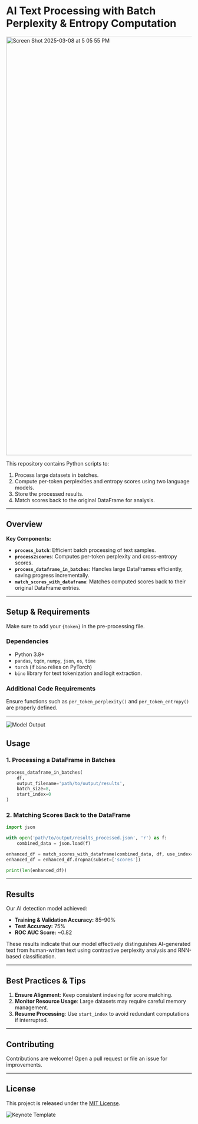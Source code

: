 # AI Text Processing with Batch Perplexity & Entropy Computation

<img width="1132" alt="Screen Shot 2025-03-08 at 5 05 55 PM" src="https://github.com/user-attachments/assets/f084c2b9-0326-4fb7-9b3f-b560e980dfab" />


This repository contains Python scripts to:
1. Process large datasets in batches.
2. Compute per-token perplexities and entropy scores using two language models.
3. Store the processed results.
4. Match scores back to the original DataFrame for analysis.

---

## Overview

**Key Components:**

- **`process_batch`**: Efficient batch processing of text samples.
- **`process2scores`**: Computes per-token perplexity and cross-entropy scores.
- **`process_dataframe_in_batches`**: Handles large DataFrames efficiently, saving progress incrementally.
- **`match_scores_with_dataframe`**: Matches computed scores back to their original DataFrame entries.

---

## Setup & Requirements

Make sure to add your `{token}` in the pre-processing file.

### Dependencies

- Python 3.8+
- `pandas`, `tqdm`, `numpy`, `json`, `os`, `time`
- `torch` (if `bino` relies on PyTorch)
- `bino` library for text tokenization and logit extraction.

### Additional Code Requirements

Ensure functions such as `per_token_perplexity()` and `per_token_entropy()` are properly defined.

---

![Model Output](https://github.com/user-attachments/assets/be8ab214-4ba3-4844-a843-4bf142fcfbff)

## Usage

### 1. Processing a DataFrame in Batches

```python
process_dataframe_in_batches(
    df,
    output_filename='path/to/output/results',
    batch_size=8,
    start_index=0
)
```

### 2. Matching Scores Back to the DataFrame

```python
import json

with open('path/to/output/results_processed.json', 'r') as f:
    combined_data = json.load(f)

enhanced_df = match_scores_with_dataframe(combined_data, df, use_index=False, df_id_column='_id')
enhanced_df = enhanced_df.dropna(subset=['scores'])

print(len(enhanced_df))
```

---

## Results

Our AI detection model achieved:

- **Training & Validation Accuracy:** 85–90%
- **Test Accuracy:** 75%
- **ROC AUC Score:** ~0.82

These results indicate that our model effectively distinguishes AI-generated text from human-written text using contrastive perplexity analysis and RNN-based classification.

---

## Best Practices & Tips

1. **Ensure Alignment**: Keep consistent indexing for score matching.
2. **Monitor Resource Usage**: Large datasets may require careful memory management.
3. **Resume Processing**: Use `start_index` to avoid redundant computations if interrupted.

---

## Contributing

Contributions are welcome! Open a pull request or file an issue for improvements.

---

## License

This project is released under the [MIT License](LICENSE).

![Keynote Template](https://github.com/user-attachments/assets/7d697047-4687-4a7e-93db-837d8132d799)
